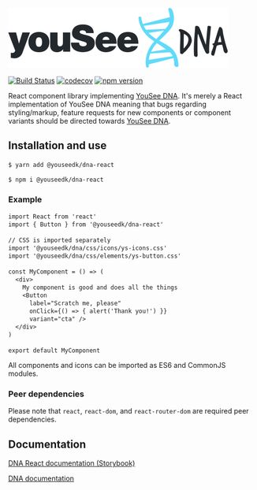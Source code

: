![YouSee DNA React logo](logo.svg)

[![Build Status](https://travis-ci.org/youseedk/dna-react.svg?branch=master)](https://travis-ci.org/youseedk/dna-react) [![codecov](https://codecov.io/gh/havgry/ys-react/branch/master/graph/badge.svg)](https://codecov.io/gh/havgry/ys-react) [![npm version](https://badge.fury.io/js/%40youseedk%2Fdna-react.svg)](https://badge.fury.io/js/%40youseedk%2Fdna-react)

React component library implementing [YouSee DNA](https://github.com/youseedk/dna). It's merely a React implementation of YouSee DNA meaning that bugs regarding styling/markup, feature requests for new components or component variants should be directed towards [YouSee DNA](https://github.com/youseedk/dna/issues).

## Installation and use

```
$ yarn add @youseedk/dna-react
```

```
$ npm i @youseedk/dna-react
```

### Example

```
import React from 'react'
import { Button } from '@youseedk/dna-react'

// CSS is imported separately
import '@youseedk/dna/css/icons/ys-icons.css'
import '@youseedk/dna/css/elements/ys-button.css'

const MyComponent = () => (
  <div>
    My component is good and does all the things
    <Button
      label="Scratch me, please"
      onClick={() => { alert('Thank you!') }}
      variant="cta" />
  </div>
)

export default MyComponent
```
All components and icons can be imported as ES6 and CommonJS modules.

### Peer dependencies

Please note that `react`, `react-dom`, and `react-router-dom` are required peer dependencies.

## Documentation
[DNA React documentation (Storybook)](https://youseedk.github.io/dna-react/)

[DNA documentation](https://dna.yousee.dk/)
